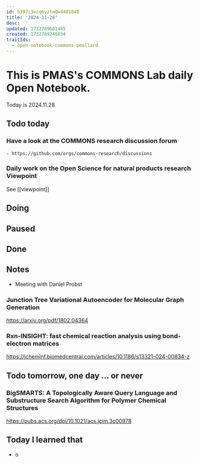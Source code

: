 ```yaml
---
id: b397i3vcq6vztm0w4401848
title: '2024-11-28'
desc: ''
updated: 1732789601485
created: 1732789246034
traitIds:
  - open-notebook-commons-pmallard
---
```


# This is PMAS's COMMONS Lab daily Open Notebook.

Today is 2024.11.28

## Todo today

### Have a look at the COMMONS research discussion forum
    - https://github.com/orgs/commons-research/discussions

### Daily work on the Open Science for natural products research Viewpoint

See [[viewpoint]]


###
###

## Doing

## Paused

## Done

## Notes

- Meeting with Daniel Probst

### Junction Tree Variational Autoencoder for Molecular Graph Generation
https://arxiv.org/pdf/1802.04364

### Rxn-INSIGHT: fast chemical reaction analysis using bond-electron matrices
https://jcheminf.biomedcentral.com/articles/10.1186/s13321-024-00834-z

## Todo tomorrow, one day ... or never 


### BigSMARTS: A Topologically Aware Query Language and Substructure Search Algorithm for Polymer Chemical Structures
https://pubs.acs.org/doi/10.1021/acs.jcim.3c00978


###
###


## Today I learned that

- o